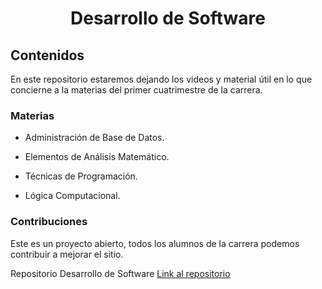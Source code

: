 ###

<h1 align="center">Desarrollo de Software</h1>

###

<h2 align="left">Contenidos</h2>

En este repositorio estaremos dejando los videos y material útil en lo que concierne a la materias del primer cuatrimestre de la carrera.

  
### Materias

- Administración de Base de Datos.

- Elementos de Análisis Matemático.

- Técnicas de Programación.

- Lógica Computacional.


### Contribuciones

Este es un proyecto abierto, todos los alumnos de la carrera podemos contribuir a mejorar el sitio.

Repositorio Desarrollo de Software [Link al repositorio](https://jlarata.github.io/repositorioDB/)
